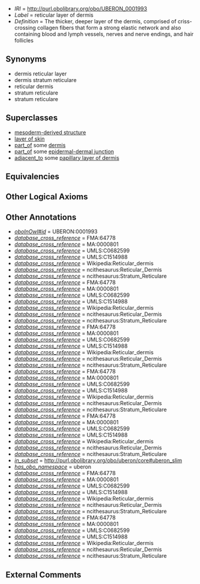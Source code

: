  * *IRI* = http://purl.obolibrary.org/obo/UBERON_0001993
 * *Label* = reticular layer of dermis
 * *Definition* = The thicker, deeper layer of the dermis, comprised of criss-crossing collagen fibers that form a strong elastic network and also containing blood and lymph vessels, nerves and nerve endings, and hair follicles

## Synonyms

 * dermis reticular layer
 * dermis stratum reticulare
 * reticular dermis
 * stratum reticulare
 * stratum reticulare

## Superclasses

 * [mesoderm-derived structure](../../UBERON/20/UBERON_0004120.md)
 * [layer of skin](../../UBERON/54/UBERON_0013754.md)
 * [part_of](../../BFO/50/BFO_0000050.md) some [dermis](../../UBERON/67/UBERON_0002067.md)
 * [part_of](../../BFO/50/BFO_0000050.md) some [epidermal-dermal junction](../../UBERON/77/UBERON_0008877.md)
 * [adjacent_to](../../RO/20/RO_0002220.md) some [papillary layer of dermis](../../UBERON/92/UBERON_0001992.md)

## Equivalencies


## Other Logical Axioms


## Other Annotations

 * *[oboInOwl#id](../../id/oboInOwl#id.md)* = UBERON:0001993
 * *[database_cross_reference](../../ef/oboInOwl#hasDbXref.md)* = FMA:64778
 * *[database_cross_reference](../../ef/oboInOwl#hasDbXref.md)* = MA:0000801
 * *[database_cross_reference](../../ef/oboInOwl#hasDbXref.md)* = UMLS:C0682599
 * *[database_cross_reference](../../ef/oboInOwl#hasDbXref.md)* = UMLS:C1514988
 * *[database_cross_reference](../../ef/oboInOwl#hasDbXref.md)* = Wikipedia:Reticular_dermis
 * *[database_cross_reference](../../ef/oboInOwl#hasDbXref.md)* = ncithesaurus:Reticular_Dermis
 * *[database_cross_reference](../../ef/oboInOwl#hasDbXref.md)* = ncithesaurus:Stratum_Reticulare
 * *[database_cross_reference](../../ef/oboInOwl#hasDbXref.md)* = FMA:64778
 * *[database_cross_reference](../../ef/oboInOwl#hasDbXref.md)* = MA:0000801
 * *[database_cross_reference](../../ef/oboInOwl#hasDbXref.md)* = UMLS:C0682599
 * *[database_cross_reference](../../ef/oboInOwl#hasDbXref.md)* = UMLS:C1514988
 * *[database_cross_reference](../../ef/oboInOwl#hasDbXref.md)* = Wikipedia:Reticular_dermis
 * *[database_cross_reference](../../ef/oboInOwl#hasDbXref.md)* = ncithesaurus:Reticular_Dermis
 * *[database_cross_reference](../../ef/oboInOwl#hasDbXref.md)* = ncithesaurus:Stratum_Reticulare
 * *[database_cross_reference](../../ef/oboInOwl#hasDbXref.md)* = FMA:64778
 * *[database_cross_reference](../../ef/oboInOwl#hasDbXref.md)* = MA:0000801
 * *[database_cross_reference](../../ef/oboInOwl#hasDbXref.md)* = UMLS:C0682599
 * *[database_cross_reference](../../ef/oboInOwl#hasDbXref.md)* = UMLS:C1514988
 * *[database_cross_reference](../../ef/oboInOwl#hasDbXref.md)* = Wikipedia:Reticular_dermis
 * *[database_cross_reference](../../ef/oboInOwl#hasDbXref.md)* = ncithesaurus:Reticular_Dermis
 * *[database_cross_reference](../../ef/oboInOwl#hasDbXref.md)* = ncithesaurus:Stratum_Reticulare
 * *[database_cross_reference](../../ef/oboInOwl#hasDbXref.md)* = FMA:64778
 * *[database_cross_reference](../../ef/oboInOwl#hasDbXref.md)* = MA:0000801
 * *[database_cross_reference](../../ef/oboInOwl#hasDbXref.md)* = UMLS:C0682599
 * *[database_cross_reference](../../ef/oboInOwl#hasDbXref.md)* = UMLS:C1514988
 * *[database_cross_reference](../../ef/oboInOwl#hasDbXref.md)* = Wikipedia:Reticular_dermis
 * *[database_cross_reference](../../ef/oboInOwl#hasDbXref.md)* = ncithesaurus:Reticular_Dermis
 * *[database_cross_reference](../../ef/oboInOwl#hasDbXref.md)* = ncithesaurus:Stratum_Reticulare
 * *[database_cross_reference](../../ef/oboInOwl#hasDbXref.md)* = FMA:64778
 * *[database_cross_reference](../../ef/oboInOwl#hasDbXref.md)* = MA:0000801
 * *[database_cross_reference](../../ef/oboInOwl#hasDbXref.md)* = UMLS:C0682599
 * *[database_cross_reference](../../ef/oboInOwl#hasDbXref.md)* = UMLS:C1514988
 * *[database_cross_reference](../../ef/oboInOwl#hasDbXref.md)* = Wikipedia:Reticular_dermis
 * *[database_cross_reference](../../ef/oboInOwl#hasDbXref.md)* = ncithesaurus:Reticular_Dermis
 * *[database_cross_reference](../../ef/oboInOwl#hasDbXref.md)* = ncithesaurus:Stratum_Reticulare
 * *[in_subset](../../et/oboInOwl#inSubset.md)* = http://purl.obolibrary.org/obo/uberon/core#uberon_slim
 * *[has_obo_namespace](../../ce/oboInOwl#hasOBONamespace.md)* = uberon
 * *[database_cross_reference](../../ef/oboInOwl#hasDbXref.md)* = FMA:64778
 * *[database_cross_reference](../../ef/oboInOwl#hasDbXref.md)* = MA:0000801
 * *[database_cross_reference](../../ef/oboInOwl#hasDbXref.md)* = UMLS:C0682599
 * *[database_cross_reference](../../ef/oboInOwl#hasDbXref.md)* = UMLS:C1514988
 * *[database_cross_reference](../../ef/oboInOwl#hasDbXref.md)* = Wikipedia:Reticular_dermis
 * *[database_cross_reference](../../ef/oboInOwl#hasDbXref.md)* = ncithesaurus:Reticular_Dermis
 * *[database_cross_reference](../../ef/oboInOwl#hasDbXref.md)* = ncithesaurus:Stratum_Reticulare
 * *[database_cross_reference](../../ef/oboInOwl#hasDbXref.md)* = FMA:64778
 * *[database_cross_reference](../../ef/oboInOwl#hasDbXref.md)* = MA:0000801
 * *[database_cross_reference](../../ef/oboInOwl#hasDbXref.md)* = UMLS:C0682599
 * *[database_cross_reference](../../ef/oboInOwl#hasDbXref.md)* = UMLS:C1514988
 * *[database_cross_reference](../../ef/oboInOwl#hasDbXref.md)* = Wikipedia:Reticular_dermis
 * *[database_cross_reference](../../ef/oboInOwl#hasDbXref.md)* = ncithesaurus:Reticular_Dermis
 * *[database_cross_reference](../../ef/oboInOwl#hasDbXref.md)* = ncithesaurus:Stratum_Reticulare

## External Comments

